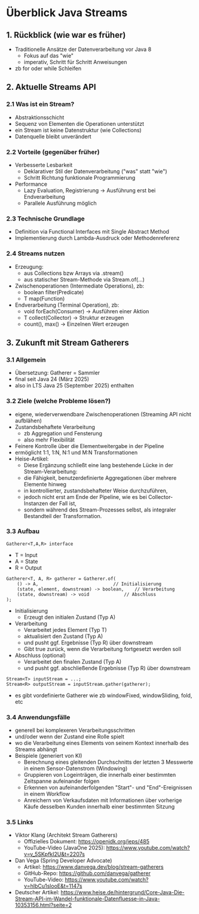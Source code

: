 
# Überblick Java Streams

## 1. Rückblick (wie war es früher)
- Traditionelle Ansätze der Datenverarbeitung vor Java 8
  - Fokus auf das "wie"
  - imperativ, Schritt für Schritt Anweisungen
- zb for oder while Schleifen


## 2. Aktuelle Streams API

### 2.1 Was ist ein Stream?
- Abstraktionsschicht
- Sequenz von Elementen die Operationen unterstützt
- ein Stream ist keine Datenstruktur (wie Collections)
- Datenquelle bleibt unverändert

### 2.2 Vorteile (gegenüber früher)
- Verbesserte Lesbarkeit
  - Deklarativer Stil der Datenverarbeitung ("was" statt "wie")
  - Schritt Richtung funktionale Programmierung
- Performance
  - Lazy Evaluation, Registrierung → Ausführung erst bei Endverarbeitung
  - Parallele Ausführung möglich

### 2.3 Technische Grundlage
- Definition via Functional Interfaces mit Single Abstract Method
- Implementierung durch Lambda-Ausdruck oder Methodenreferenz

### 2.4 Streams nutzen
- Erzeugung:
  - aus Collections bzw Arrays via .stream()
  - aus statischer Stream-Methode via Stream.of(...)
- Zwischenoperationen (Intermediate Operations), zb:
  - boolean filter(Predicate)
  - T map(Function)
- Endverarbeitung (Terminal Operation), zb:
  - void forEach(Consumer) -> Ausführen einer Aktion
  - T collect(Collector) -> Struktur erzeugen
  - count(), max() → Einzelnen Wert erzeugen


## 3. Zukunft mit Stream Gatherers

### 3.1 Allgemein
- Übersetzung: Gatherer = Sammler
- final seit Java 24 (März 2025)
- also in LTS Java 25 (September 2025) enthalten

### 3.2 Ziele (welche Probleme lösen?)
- eigene, wiederverwendbare Zwischenoperationen (Streaming API nicht aufblähen)
- Zustandsbehaftete Verarbeitung
  - zb Aggregation und Fensterung
  - also mehr Flexibilität
- Feinere Kontrolle über die Elementweitergabe in der Pipeline
- ermöglicht 1:1, 1:N, N:1 und M:N Transformationen
- Heise-Artikel:
  - Diese Ergänzung schließt eine lang bestehende Lücke in der Stream-Verarbeitung: 
  - die Fähigkeit, benutzerdefinierte Aggregationen über mehrere Elemente hinweg 
  - in kontrollierter, zustandsbehafteter Weise durchzuführen,
  - jedoch nicht erst am Ende der Pipeline, wie es bei Collector-Instanzen der Fall ist, 
  - sondern während des Stream-Prozesses selbst, als integraler Bestandteil der Transformation.

### 3.3 Aufbau

```
Gatherer<T,A,R> interface
```

- T = Input
- A = State
- R = Output

```
Gatherer<T, A, R> gatherer = Gatherer.of(
	() -> A,             				// Initialisierung
	(state, element, downstream) -> boolean, 	// Verarbeitung
	(state, downstream) -> void        		// Abschluss 
);
```

- Initialisierung
	- Erzeugt den initialen Zustand (Typ A)
- Verarbeitung
	- Verarbeitet jedes Element (Typ T)
	- aktualisiert den Zustand (Typ A) 
	- und pusht ggf. Ergebnisse (Typ R) über downstream
	- Gibt true zurück, wenn die Verarbeitung fortgesetzt werden soll
- Abschluss (optional)
	- Verarbeitet den finalen Zustand (Typ A) 
	- und pusht ggf. abschließende Ergebnisse (Typ R) über downstream

```
Stream<T> inputStream = ...;
Stream<R> outputStream = inputStream.gather(gatherer);
```

- es gibt vordefinierte Gatherer wie zb windowFixed, windowSliding, fold, etc 

### 3.4 Anwendungsfälle
- generell bei komplexeren Verarbeitungsschritten
- und/oder wenn der Zustand eine Rolle spielt
- wo die Verarbeitung eines Elements von seinem Kontext innerhalb des Streams abhängt
- Beispiele (generiert von KI)
  - Berechnung eines gleitenden Durchschnitts der letzten 3 Messwerte in einem Sensor-Datenstrom (Windowing)
  - Gruppieren von Logeinträgen, die innerhalb einer bestimmten Zeitspanne aufeinander folgen
  - Erkennen von aufeinanderfolgenden "Start"- und "End"-Ereignissen in einem Workflow
  - Anreichern von Verkaufsdaten mit Informationen über vorherige Käufe desselben Kunden innerhalb einer bestimmten Sitzung

### 3.5 Links
- Viktor Klang (Architekt Stream Gatherers)
    - Offizielles Dokument: https://openjdk.org/jeps/485
    - YouTube-Video (JavaOne 2025): https://www.youtube.com/watch?v=v_5SKpfkI2U&t=2207s
- Dan Vega (Spring Developer Advocate)
  - Artikel: https://www.danvega.dev/blog/stream-gatherers
  - GitHub-Repo: https://github.com/danvega/gatherer
  - YouTube-Video: https://www.youtube.com/watch?v=hIbCu1slooE&t=1147s
- Deutscher Artikel: https://www.heise.de/hintergrund/Core-Java-Die-Stream-API-im-Wandel-funktionale-Datenfluesse-in-Java-10353156.html?seite=2
